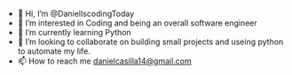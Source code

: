 - 👋 Hi, I’m @DanielIscodingToday
- 👀 I’m interested in Coding and being an overall software engineer
- 🌱 I’m currently learning Python
- 💞️ I’m looking to collaborate on building small projects and useing python to automate my life.
- 📫 How to reach me danielcasilla14@gmail.com

<!---
DanielIscodingToday/DanielIscodingToday is a ✨ special ✨ repository because its `README.md` (this file) appears on your GitHub profile.
You can click the Preview link to take a look at your changes.
--->
